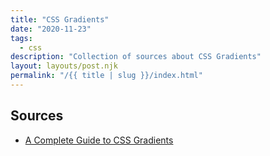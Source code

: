 ```yaml
---
title: "CSS Gradients"
date: "2020-11-23"
tags:
  - css
description: "Collection of sources about CSS Gradients"
layout: layouts/post.njk
permalink: "/{{ title | slug }}/index.html"
---
```


## Sources

* [A Complete Guide to CSS Gradients](https://css-tricks.com/a-complete-guide-to-css-gradients/)
